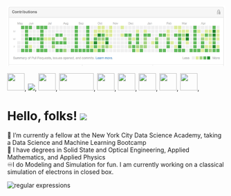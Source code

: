 [![Header](https://github.com/jmeisenh/jmeisenh/blob/main/hello_world_GH.png "Header")](https://github.com/jmeisenh/jmeisenh/blob/main/hello_world_GH.png)




<image src="https://user-images.githubusercontent.com/91347857/149590308-e052c650-b4be-4107-bfb8-3369d3b53662.png" height="40src" width ="40src">,
<image src="https://user-images.githubusercontent.com/91347857/149591106-2230a11c-fda1-4737-8ecb-cd294ad9cb2d.png" height="40src">,
<image src="https://user-images.githubusercontent.com/91347857/149591291-792fe7b3-8ef0-4fb3-bd93-f78f62053f30.png" height="40src" width ="40src">,
<image src="https://user-images.githubusercontent.com/91347857/149591355-20097543-5337-4e8a-b729-aeed3d32fda7.png" height="40src" width ="80src">,
<image src="https://user-images.githubusercontent.com/91347857/149591449-648827ea-1b13-4954-a597-5b4705e950b3.png" height="40src" width ="40src">,
<image src="https://user-images.githubusercontent.com/91347857/149591496-88c2ff06-20df-433e-a45e-1cadec483142.png" height="40src" width ="40src">,
<image src="https://user-images.githubusercontent.com/91347857/149591701-74f21073-cf0f-4a64-b4b8-477d98c1276f.png" height="40src" width ="40src">,
<image src="https://user-images.githubusercontent.com/91347857/149592036-9586a6e4-38dd-4eef-895f-794f36281c1c.png" height="40src" width ="40src">,
<image src="https://user-images.githubusercontent.com/91347857/149592174-fc4f694d-c84a-4aa1-84af-3dcb7088e581.png" height="40src" width ="40src">,


  # Hello, folks! <img src="https://raw.githubusercontent.com/MartinHeinz/MartinHeinz/master/wave.gif" width="30px">
 :orange_book: I’m currently a fellow at the New York City Data Science Academy, taking a Data Science and Machine Learning Bootcamp  
 :microscope: I have degrees in Solid State and Optical Engineering, Applied Mathematics, and Applied Physics  
 ♾️I do Modeling and Simulation for fun. I am currently working on a classical simulation of electrons in closed box.
  
![regular expressions](https://user-images.githubusercontent.com/91347857/149591978-647996ba-1c7c-431d-a4e8-b1bfebebdd23.PNG)

<!--
**jmeisenh/jmeisenh** is a ✨ _special_ ✨ repository because its `README.md` (this file) appears on your GitHub profile.

Here are some ideas to get you started:

- 🔭 I’m currently working on ...
- 🔭 I’m currently working on .
- 🌱 I’m currently learning ...
- 👯 I’m looking to collaborate on ...
- 🤔 I’m looking for help with ...
- 💬 Ask me about ...
- 📫 How to reach me: ...
- 😄 Pronouns: ...
- ⚡ Fun fact: ...
-->
